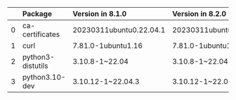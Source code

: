 <!-- markdown-link-check-disable -->

|    | Package           | Version in 8.1.0        | Version in 8.2.0        | Status   |
|---:|:------------------|:------------------------|:------------------------|:---------|
|  0 | ca-certificates   | 20230311ubuntu0.22.04.1 | 20230311ubuntu0.22.04.1 |          |
|  1 | curl              | 7.81.0-1ubuntu1.16      | 7.81.0-1ubuntu1.16      |          |
|  2 | python3-distutils | 3.10.8-1~22.04          | 3.10.8-1~22.04          |          |
|  3 | python3.10-dev    | 3.10.12-1~22.04.3       | 3.10.12-1~22.04.3       |          |